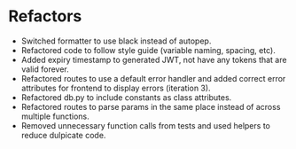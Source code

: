 # Refactors

* Switched formatter to use black instead of autopep.
* Refactored code to follow style guide (variable naming, spacing, etc).
* Added expiry timestamp to generated JWT, not have any tokens that are valid forever.
* Refactored routes to use a default error handler and added correct error attributes for frontend to display errors (iteration 3).
* Refactored db.py to include constants as class attributes.
* Refactored routes to parse params in the same place instead of across multiple functions.
* Removed unnecessary function calls from tests and used helpers to reduce dulpicate code.